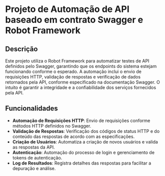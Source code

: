# Projeto de Automação de API baseado em contrato Swagger e Robot Framework

## Descrição

Este projeto utiliza o Robot Framework para automatizar testes de API definidos pelo Swagger, garantindo que os endpoints do sistema estejam funcionando conforme o esperado. A automação inclui o envio de requisições HTTP, validação de respostas e verificação de dados retornados pela API, conforme especificado na documentação Swagger. O intuito é garantir a integridade e a confiabilidade dos serviços fornecidos pela API.

## Funcionalidades

- **Automação de Requisições HTTP**: Envio de requisições conforme métodos HTTP definidos no Swagger.
- **Validação de Respostas**: Verificação dos códigos de status HTTP e do conteúdo das respostas de acordo com as especificações.
- **Criação de Usuários**: Automatiza a criação de novos usuários e valida as respostas da API.
- **Autenticação**: Automação do processo de login e gerenciamento de tokens de autenticação.
- **Log de Resultados**: Registra detalhes das respostas para facilitar a depuração e análise.
